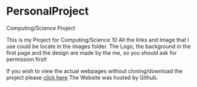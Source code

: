 # PersonalProject
Computing/Science Project

This is my Project for Computing/Science 10
All the links and Image that I use could be locate in the images folder.
The Logo, the background in the first page and the design are made by the me, so you should ask for permission first!

If you wish to view the actual webpages without cloning/download the project please <a href="https://kennethgomez01.github.io/PersonalProject/" target="_Blank">click here</a> The Website was hosted by Github.
